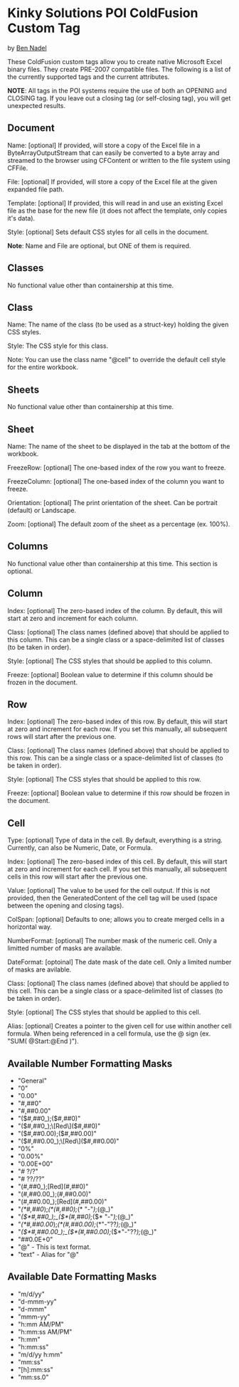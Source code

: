 
# Kinky Solutions POI ColdFusion Custom Tag

by [Ben Nadel][1]

These ColdFusion custom tags allow you to create native Microsoft Excel binary files. They create PRE-2007 compatible files. The following is a list of the currently supported tags and the current attributes.

__NOTE__: All tags in the POI systems require the use of both an OPENING and CLOSING tag. If you leave out a closing tag (or self-closing tag), you will get unexpected results.


## Document

Name: [optional] If provided, will store a copy of the Excel file in a ByteArrayOutputStream that can easily be converted to a byte array and streamed to the browser using CFContent or written to the file system using CFFile.

File: [optional] If provided, will store a copy of the Excel file at the given expanded file path.

Template: [optional] If provided, this will read in and use an existing Excel file as the base for the new file (it does not affect the template, only copies it's data). 

Style: [optional] Sets default CSS styles for all cells in the document.

__Note__: Name and File are optional, but ONE of them is required.


## Classes

No functional value other than containership at this time.


## Class

Name: The name of the class (to be used as a struct-key) holding the given CSS styles.

Style: The CSS style for this class.

Note: You can use the class name "@cell" to override the default cell style for the entire workbook.


## Sheets

No functional value other than containership at this time.


## Sheet

Name: The name of the sheet to be displayed in the tab at the bottom of the workbook. 

FreezeRow: [optional] The one-based index of the row you want to freeze.

FreezeColumn: [optional] The one-based index of the column you want to freeze.

Orientation: [optional] The print orientation of the sheet. Can be portrait (default) or Landscape.

Zoom: [optional] The default zoom of the sheet as a percentage (ex. 100%).


## Columns

No functional value other than containership at this time.
This section is optional.


## Column

Index: [optional] The zero-based index of the column. By default, this will start at zero and increment for each column.

Class: [optional] The class names (defined above) that should be applied to this column. This can be a single class or a space-delimited list of classes (to be taken in order).

Style: [optional] The CSS styles that should be applied to this column.

Freeze: [optional] Boolean value to determine if this column should be frozen in the document.


## Row

Index: [optional] The zero-based index of this row. By default, this will start at zero and increment for each row. If you set this manually, all subsequent rows will start after the previous one.

Class: [optional] The class names (defined above) that should be applied to this row. This can be a single class or a space-delimited list of classes (to be taken in order).

Style: [optional] The CSS styles that should be applied to this row.

Freeze: [optional] Boolean value to determine if this row should be frozen in the document.


## Cell

Type: [optional] Type of data in the cell. By default, everything is a string. Currently, can also be Numeric, Date, or Formula.

Index: [optional] The zero-based index of this cell. By default, this will start at zero and increment for each cell. If you set this manually, all subsequent cells in this row will start after the previous one.

Value: [optional] The value to be used for the cell output. If this is not provided, then the GeneratedContent of the cell tag will be used (space between the opening and closing tags).

ColSpan: [optional] Defaults to one; allows you to create merged cells in a horizontal way.

NumberFormat: [optional] The number mask of the numeric cell. Only a limitted number of masks are available.

DateFormat: [optoinal] The date mask of the date cell. Only a limited number of masks are avilable.

Class: [optional] The class names (defined above) that should be applied to this cell. This can be a single class or a space-delimited list of classes (to be taken in order).

Style: [optional] The CSS styles that should be applied to this cell.

Alias: [optional] Creates a pointer to the given cell for use within another cell formula. When being referenced in a cell formula, use the @ sign (ex. "SUM( @Start:@End )").


## Available Number Formatting Masks

* "General"
* "0"
* "0.00"
* "#,##0"
* "#,##0.00"
* "($#,##0_);($#,##0)"
* "($#,##0_);\[Red\]($#,##0)"
* "($#,##0.00);($#,##0.00)"
* "($#,##0.00_);\[Red\]($#,##0.00)"
* "0%"
* "0.00%"
* "0.00E+00"
* "# ?/?"
* "# ??/??"
* "(#,##0_);\[Red\](#,##0)"
* "(#,##0.00_);(#,##0.00)"
* "(#,##0.00_);\[Red\](#,##0.00)"
* "_(*#,##0_);_(*(#,##0);_(* \"-\"_);_(@_)"
* "_($*#,##0_);_($*(#,##0);_($* \"-\"_);_(@_)"
* "_(*#,##0.00_);_(*(#,##0.00);_(*\"-\"??_);_(@_)"
* "_($*#,##0.00_);_($*(#,##0.00);_($*\"-\"??_);_(@_)"
* "##0.0E+0"
* "@" - This is text format.
* "text" - Alias for "@"

## Available Date Formatting Masks

* "m/d/yy"
* "d-mmm-yy"
* "d-mmm"
* "mmm-yy"
* "h:mm AM/PM"
* "h:mm:ss AM/PM"
* "h:mm"
* "h:mm:ss"
* "m/d/yy h:mm"
* "mm:ss"
* "[h]:mm:ss"
* "mm:ss.0"

[1]: http://www.bennadel.com